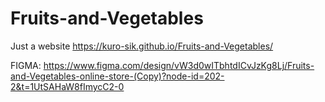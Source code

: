 # Fruits-and-Vegetables
Just a website
https://kuro-sik.github.io/Fruits-and-Vegetables/

FIGMA:
https://www.figma.com/design/vW3d0wITbhtdICvJzKg8Lj/Fruits-and-Vegetables-online-store-(Copy)?node-id=202-2&t=1UtSAHaW8fImycC2-0

